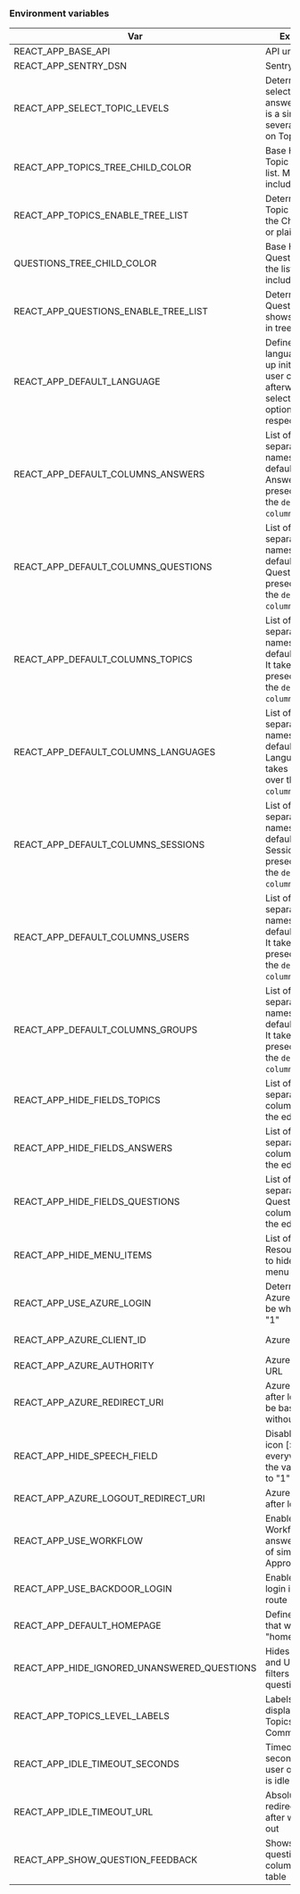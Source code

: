 ### Environment variables


| Var | Explanation | Example | Default | Required |
|---|---|---|---|---|
| REACT_APP_BASE_API  | API url  | https://demo1-services.tima-online.com/api  | null  | Y |
| REACT_APP_SENTRY_DSN  | Sentry config DSN  | https://560794f5761945a4b4b4b80413a81297@22.ingest.sentry.io/3333  | null  | Y |
| REACT_APP_SELECT_TOPIC_LEVELS  | Determines if the select for Topics in answers/questions is a single input or several depending on Topic children  |  '0' to use multiple selects, anything else to use only 1 select  | '0'  | Y |
| REACT_APP_TOPICS_TREE_CHILD_COLOR  | Base HEX color for Topic child in the list. Must not include # | 498ca752 | '498ca752'  | N |
| REACT_APP_TOPICS_ENABLE_TREE_LIST  | Determines if the Topic list shows the Childs in tree or plain list  | '1' shows tree, '0' plain  | '1'  | N |
| QUESTIONS_TREE_CHILD_COLOR  | Base HEX color for Question child in the list. Must not include # | 498ca752 | '498ca752'  | N |
| REACT_APP_QUESTIONS_ENABLE_TREE_LIST  | Determines if the Questions list shows the Childs in tree or plain list  | '1' shows tree, '0' plain  | '1'  | N |
| REACT_APP_DEFAULT_LANGUAGE  | Defines a default language to load up initially. If the user changes it afterwards the selected user option is respected  | 'de', 'en'  | 'de'  | N |
| REACT_APP_DEFAULT_COLUMNS_ANSWERS | List of comma separated column names to show as default for Answers. It takes presedence over the `default-columns.json` file. | "name, fk_languageId" | null | N |
| REACT_APP_DEFAULT_COLUMNS_QUESTIONS | List of comma separated column names to show as default for Questions. It takes presedence over the `default-columns.json` file. | "name, fk_languageId" | null | N |
| REACT_APP_DEFAULT_COLUMNS_TOPICS | List of comma separated column names to show as default for Topics. It takes presedence over the `default-columns.json` file. | "name, fk_languageId" | null | N |
| REACT_APP_DEFAULT_COLUMNS_LANGUAGES | List of comma separated column names to show as default for Languages. It takes presedence over the `default-columns.json` file. | "name, fk_languageId" | null | N |
| REACT_APP_DEFAULT_COLUMNS_SESSIONS | List of comma separated column names to show as default for Sessions. It takes presedence over the `default-columns.json` file. | "name, fk_languageId" | null | N |
| REACT_APP_DEFAULT_COLUMNS_USERS | List of comma separated column names to show as default for Users. It takes presedence over the `default-columns.json` file. | "name, fk_languageId" | null | N |
| REACT_APP_DEFAULT_COLUMNS_GROUPS | List of comma separated column names to show as default for Groups. It takes presedence over the `default-columns.json` file. | "name, fk_languageId" | null | N |
| REACT_APP_HIDE_FIELDS_TOPICS | List of comma separated Topic columns to hide in the edit form | "name,fk_languageId" | null | N |
| REACT_APP_HIDE_FIELDS_ANSWERS | List of comma separated Answer columns to hide in the edit form | "text,fk_languageId" | null | N |
| REACT_APP_HIDE_FIELDS_QUESTIONS | List of comma separated Questions columns to hide in the edit form | "text,fk_languageId" | null | N |
| REACT_APP_HIDE_MENU_ITEMS | List of comma Resource names to hide in the side menu | "topics,languages,users" | null | N |
| REACT_APP_USE_AZURE_LOGIN | Determines if the Azure login is to be when value = "1" | "1" | null | N |
| REACT_APP_AZURE_CLIENT_ID | Azure Client ID | "asdasd-qweqwe-123123-2" | null | When REACT_APP_USE_AZURE_LOGIN=1 |
| REACT_APP_AZURE_AUTHORITY | Azure Authority URL | https://login.microsoftonline.com/d2fbe2cc-08e7-4a9c/ | null | When REACT_APP_USER_AZURE_LOGIN=1 |
| REACT_APP_AZURE_REDIRECT_URI | Azure redirect URL after login. Must be base URL without path | http://localhost:3000 | When REACT_APP_USER_AZURE_LOGIN=1 |
| REACT_APP_HIDE_SPEECH_FIELD | Disable Speed icon [>] everywhere when the variable is set to "1" | "1" | null | N |
| REACT_APP_AZURE_LOGOUT_REDIRECT_URI | Azure redirect URL after logout. | http://localhost:3000 | When REACT_APP_USER_AZURE_LOGIN=1 |
| REACT_APP_USE_WORKFLOW | Enable the Workflow for answers (instead of simple Approved) | "1" | undefined | N |
| REACT_APP_USE_BACKDOOR_LOGIN | Enable the regular login in a different route | "1" | undefined | N |
| REACT_APP_DEFAULT_HOMEPAGE | Defines the page that will be "homepage" | "answers", "questions", "topics", etc | undefined | N |
| REACT_APP_HIDE_IGNORED_UNANSWERED_QUESTIONS | Hides the Ignored and Unaswnered filters for questions | "1" | undefined | N |
| REACT_APP_TOPICS_LEVEL_LABELS | Labels to be displayed in the Topics inputs. Comma separated | "One,Two,Three" | undefined | N |
| REACT_APP_IDLE_TIMEOUT_SECONDS | Timeout in seconds to log the user out when he is idle | 30 | undefined | N |
| REACT_APP_IDLE_TIMEOUT_URL | Absolute Url to redirect the user after we log him out | https://google.com | N |
| REACT_APP_SHOW_QUESTION_FEEDBACK | Shows the question feedback columns in the table | "1" | N | undefined |
